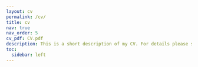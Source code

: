 ```yaml
---
layout: cv
permalink: /cv/
title: cv
nav: true
nav_order: 5
cv_pdf: CV.pdf
description: This is a short description of my CV. For details please see the pdf.
toc:
  sidebar: left
---
```

